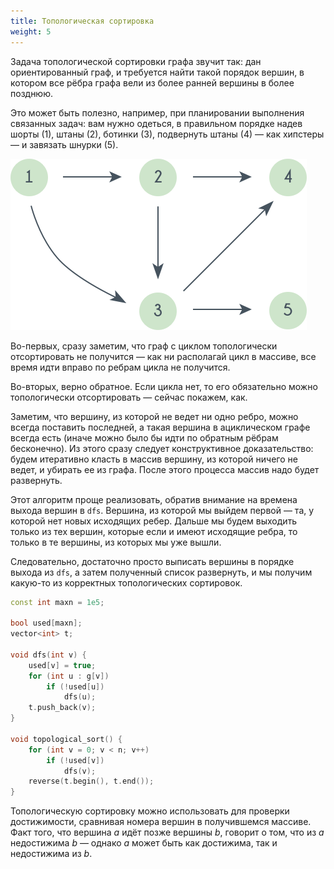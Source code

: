 ```yaml
---
title: Топологическая сортировка
weight: 5
---
```


Задача топологической сортировки графа звучит так: дан ориентированный граф, и требуется найти такой порядок вершин, в котором все рёбра графа вели из более ранней вершины в более позднюю.

Это может быть полезно, например, при планировании выполнения связанных задач: вам нужно одеться, в правильном порядке надев шорты (1), штаны (2), ботинки (3), подвернуть штаны (4) — как хипстеры — и завязать шнурки (5).

![](/api/algorithm/img/sorting.png)

Во-первых, сразу заметим, что граф с циклом топологически отсортировать не получится — как ни располагай цикл в массиве, все время идти вправо по ребрам цикла не получится.

Во-вторых, верно обратное. Если цикла нет, то его обязательно можно топологически отсортировать — сейчас покажем, как.

Заметим, что вершину, из которой не ведет ни одно ребро, можно всегда поставить последней, а такая вершина в ациклическом графе всегда есть (иначе можно было бы идти по обратным рёбрам бесконечно). Из этого сразу следует конструктивное доказательство: будем итеративно класть в массив вершину, из которой ничего не ведет, и убирать ее из графа. После этого процесса массив надо будет развернуть.

Этот алгоритм проще реализовать, обратив внимание на времена выхода вершин в `dfs`. Вершина, из которой мы выйдем первой — та, у которой нет новых исходящих ребер. Дальше мы будем выходить только из тех вершин, которые если и имеют исходящие ребра, то только в те вершины, из которых мы уже вышли.

Следовательно, достаточно просто выписать вершины в порядке выхода из `dfs`, а затем полученный список развернуть, и мы получим какую-то из корректных топологических сортировок.

```cpp
const int maxn = 1e5;

bool used[maxn];
vector<int> t;

void dfs(int v) {
    used[v] = true;
    for (int u : g[v])
        if (!used[u])
            dfs(u);
    t.push_back(v);
}

void topological_sort() {
    for (int v = 0; v < n; v++)
        if (!used[v])
            dfs(v);
    reverse(t.begin(), t.end());
}
```

Топологическую сортировку можно использовать для проверки достижимости, сравнивая номера вершин в получившемся массиве. Факт того, что вершина $a$ идёт позже вершины $b$, говорит о том, что из $a$ недостижима $b$ — однако $a$ может быть как достижима, так и недостижима из $b$.
